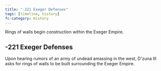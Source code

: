 ```yaml
---
title: "-221 Exeger Defenses"
tags: [timeline, history]
fc-category: History
---
```

<span class='ob-timelines'
	data-date='-221-00-00-00'
	data-title='Exeger Defenses'
	data-class='orange'>Rings of walls begin construction within the Exeger Empire.</span>
## -221 Exeger Defenses
Upon hearing rumors of an army of undead amassing in the west, D'zuna III asks for rings of walls to be built surrounding the Exeger Empire.

